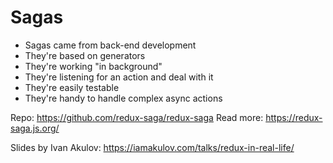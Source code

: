 # Sagas

* Sagas came from back-end development
* They're based on generators
* They're working "in background"
* They're listening for an action and deal with it
* They're easily testable
* They're handy to handle complex async actions

Repo: https://github.com/redux-saga/redux-saga
Read more: https://redux-saga.js.org/

Slides by Ivan Akulov: https://iamakulov.com/talks/redux-in-real-life/